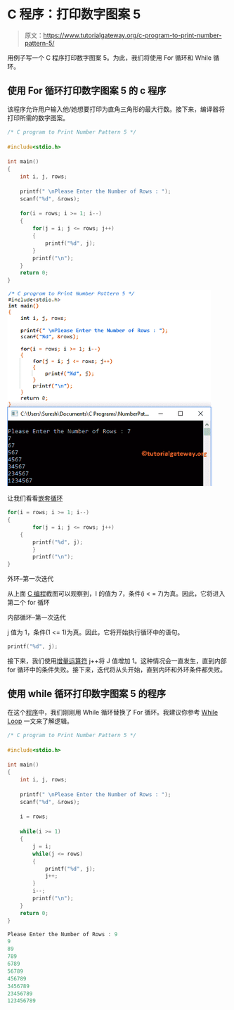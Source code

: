 # C 程序：打印数字图案 5 

> 原文：<https://www.tutorialgateway.org/c-program-to-print-number-pattern-5/>

用例子写一个 C 程序打印数字图案 5。为此，我们将使用 For 循环和 While 循环。

## 使用 For 循环打印数字图案 5 的 c 程序

该程序允许用户输入他/她想要打印为直角三角形的最大行数。接下来，编译器将打印所需的数字图案。

```c
/* C program to Print Number Pattern 5 */

#include<stdio.h>

int main()
{
    int i, j, rows;

    printf(" \nPlease Enter the Number of Rows : ");
    scanf("%d", &rows);

    for(i = rows; i >= 1; i--)
    {
    	for(j = i; j <= rows; j++)
		{
			printf("%d", j);     	
        }
        printf("\n");
    }
    return 0;
}
```

![C program to Print Number Pattern 5 1](img/93547649c796f6dce04a422ac8b8cafb.png)

让我们看看[嵌套循环](https://www.tutorialgateway.org/for-loop-in-c-programming/)

```c
for(i = rows; i >= 1; i--)
{
    	for(j = i; j <= rows; j++)
	{
		printf("%d", j);     	
        }
        printf("\n");
}
```

外环–第一次迭代

从上面 [C 编程](https://www.tutorialgateway.org/c-programming/)截图可以观察到，I 的值为 7，条件(i < = 7)为真。因此，它将进入第二个 for 循环

内部循环–第一次迭代

j 值为 1，条件(1 <= 1)为真。因此，它将开始执行循环中的语句。

```c
printf("%d", j);
```

接下来，我们使用[增量运算符](https://www.tutorialgateway.org/increment-and-decrement-operators-in-c/) j++将 J 值增加 1。这种情况会一直发生，直到内部 for 循环中的条件失败。接下来，迭代将从头开始，直到内环和外环条件都失败。

## 使用 while 循环打印数字图案 5 的程序

在这个[程序](https://www.tutorialgateway.org/c-programming-examples/)中，我们刚刚用 While 循环替换了 For 循环。我建议你参考 [While Loop](https://www.tutorialgateway.org/while-loop-in-c/) 一文来了解逻辑。

```c
/* C program to Print Number Pattern 5 */

#include<stdio.h>

int main()
{
    int i, j, rows;

    printf(" \nPlease Enter the Number of Rows : ");
    scanf("%d", &rows);

	i = rows;     

	while(i >= 1)
    {
    	j = i;
    	while(j <= rows)
		{
			printf("%d", j);   
			j++;  	
        }
        i--;
        printf("\n");
    }
    return 0;
}
```

```c
Please Enter the Number of Rows : 9
9
89
789
6789
56789
456789
3456789
23456789
123456789
```